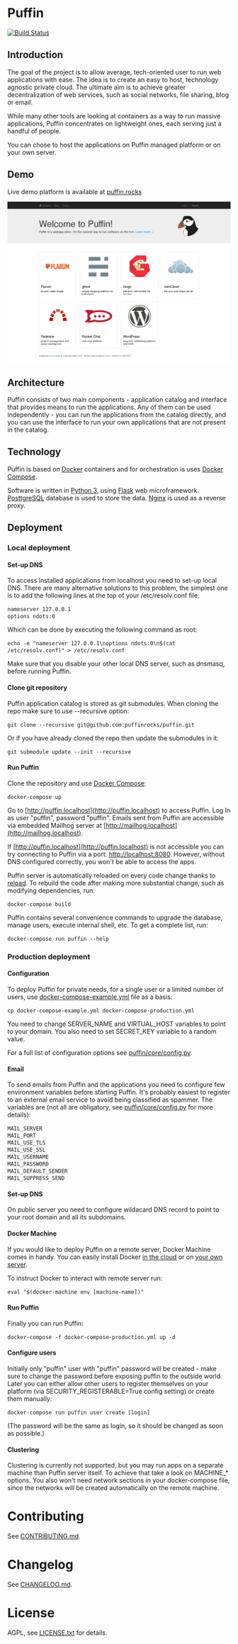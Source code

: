 # Puffin
[![Build Status](https://travis-ci.org/puffinrocks/puffin.svg?branch=master)](https://travis-ci.org/puffinrocks/puffin)

## Introduction

The goal of the project is to allow average, tech-oriented user to run web applications with ease.
The idea is to create an easy to host, technology agnostic private cloud.
The ultimate aim is to achieve greater decentralization of web services, such as social networks,
file sharing, blog or email.

While many other tools are looking at containers as a way to run massive
applications, Puffin concentrates on lightweight ones, each serving just a handful of people.

You can chose to host the applications on Puffin managed platform or on your own server.

## Demo

Live demo platform is available at [puffin.rocks](http://puffin.rocks)

[![Puffin Front Page](/doc/screenshot.png?raw=true)](http://puffin.rocks)

## Architecture

Puffin consists of two main components - application catalog and interface that provides
means to run the applications. Any of them can be used independently - you
can run the applications from the catalog directly, and you can use the
interface to run your own applications that are not present in the catalog.

## Technology

Puffin is based on [Docker](https://www.docker.com/) containers and
for orchestration is uses [Docker Compose](https://docs.docker.com/compose/).

Software is written in [Python 3](https://www.python.org/),
using [Flask](http://flask.pocoo.org/) web microframework.
[PosttgreSQL](http://www.postgresql.org/) database is used to store the data.
[Nginx](http://nginx.org/) is used as a reverse proxy.

## Deployment

### Local deployment

#### Set-up DNS

To access installed applications from localhost you need to set-up local DNS.
There are many alternative solutions to this problem, the simplest one is to
add the following lines at the top of your /etc/resolv.conf file:

    nameserver 127.0.0.1
    options ndots:0

Which can be done by executing the following command as root:

    echo -e "nameserver 127.0.0.1\noptions ndots:0\n$(cat /etc/resolv.conf)" > /etc/resolv.conf

Make sure that you disable your other local DNS server, such as dnsmasq,
before running Puffin.

#### Clone git repository

Puffin application catalog is stored as git submodules. When cloning the repo
make sure to use --recursive option:

    git clone --recursive git@github.com:puffinrocks/puffin.git

Or if you have already cloned the repo then update the submodules in it:

    git submodule update --init --recursive

#### Run Puffin

Clone the repository and use [Docker Compose](https://docs.docker.com/compose/):

    docker-compose up

Go to [http://puffin.localhost](http://puffin.localhost) to access Puffin.
Log In as user "puffin", password "puffin".
Emails sent from Puffin are accessible via embedded Mailhog server at
[http://mailhog.localhost](http://mailhog.localhost).

If [http://puffin.localhost](http://puffin.localhost) is not accessible you can
try connecting to Puffin via a port: [http://localhost:8080](http://localhost:8080).
However, without DNS configured correctly, you won't be able to access the apps.

Puffin server is automatically reloaded on every code change thanks
to [reload](https://github.com/loomchild/reload).
To rebuild the code after making more substantial change, such as modifying
dependencies, run:

    docker-compose build

Puffin contains several convenience commands to upgrade the database,
manage users, execute internal shell, etc. To get a complete list, run:

    docker-compose run puffin --help

### Production deployment

#### Configuration

To deploy Puffin for private needs, for a single user or a limited number of users,
use [docker-compose-example.yml](./docker-compose-example.yml) file as a basis:

    cp docker-compose-example.yml docker-compose-production.yml

You need to change SERVER_NAME and VIRTUAL_HOST variables to point to your domain.
You also need to set SECRET_KEY variable to a random value.

For a full list of configuration options see [puffin/core/config.py](puffin/core/config.py).

#### Email

To send emails from Puffin and the applications you need to configure few environment variables
before starting Puffin. It's probably easiest to register to an external email service to avoid
being classified as spammer. The variables are (not all are obligatory, see
[puffin/core/config.py](puffin/core/config.py) for more details):

    MAIL_SERVER
    MAIL_PORT
    MAIL_USE_TLS
    MAIL_USE_SSL
    MAIL_USERNAME
    MAIL_PASSWORD
    MAIL_DEFAULT_SENDER
    MAIL_SUPPRESS_SEND

#### Set-up DNS

On public server you need to configure wildacard DNS record to point to your
root domain and all its subdomains.

#### Docker Machine

If you would like to deploy Puffin on a remote server, Docker Machine comes in handy.
You can easily install Docker [in the cloud](https://docs.docker.com/machine/get-started-cloud/)
or on [your own server](http://loomchild.net/2015/09/20/your-own-docker-machine/).

To instruct Docker to interact with remote server run:

    eval "$(docker-machine env [machine-name])"

#### Run Puffin

Finally you can run Puffin:

    docker-compose -f docker-compose-production.yml up -d

#### Configure users

Initially only "puffin" user with "puffin" password will be created - make
sure to change the password before exposing puffin to the outside world.
Later you can either allow other users to register themselves on your platform
(via SECURITY_REGISTERABLE=True config setting) or create them manually:

    docker-compose run puffin user create [login]

(The password will be the same as login, so it should be changed as soon as
possible.)

#### Clustering

Clustering is currently not supported, but you may run apps on a separate
machine than Puffin server itself. To achieve that take a look on MACHINE\_\* options.
You also won't need network sections in your docker-compose file,
since the networks will be created automatically on the remote machine.

# Contributing

See [CONTRIBUTING.md](CONTRIBUTING.md).

# Changelog

See [CHANGELOG.md](CHANGELOG.md).

# License

AGPL, see [LICENSE.txt](LICENSE.txt) for details.
